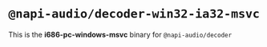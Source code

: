 # `@napi-audio/decoder-win32-ia32-msvc`

This is the **i686-pc-windows-msvc** binary for `@napi-audio/decoder`
